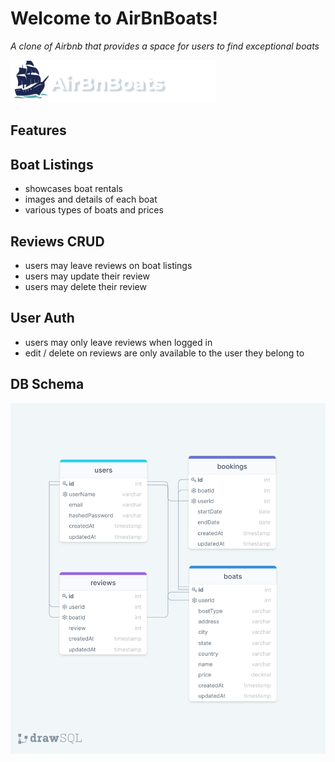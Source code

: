 # Welcome to AirBnBoats!

_A clone of Airbnb that provides a space for users to find exceptional boats_

<img src="frontend/images/AirBnBoats-logo.png" alt="airBnBoats-logo"/>

## Features

## Boat Listings
* showcases boat rentals
* images and details of each boat
* various types of boats and prices


## Reviews CRUD
* users may leave reviews on boat listings 
* users may update their review
* users may delete their review 

## User Auth
* users may only leave reviews when logged in
* edit / delete on reviews are only available to the user they belong to

## DB Schema 

<img src="frontend/images/airbnboats-db-schema.png" alt="db-schema"/>

